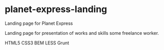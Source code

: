 # planet-express-landing
Landing page for Planet Express

Landing page for presentation of works and skills some freelance worker.

HTML5
CSS3
BEM
LESS
Grunt
